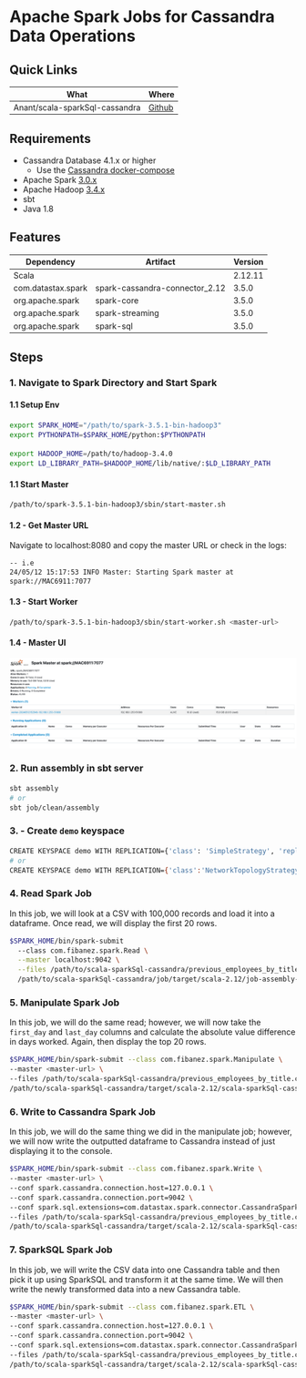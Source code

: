 # Apache Spark Jobs for Cassandra Data Operations

## Quick Links

| What                                     | Where                                                                                     |
|------------------------------------------|-------------------------------------------------------------------------------------------|
| Anant/scala-sparkSql-cassandra  | [Github](https://github.com/Anant/scala-sparkSql-cassandra/blob/main/README.md)  |

## Requirements

* Cassandra Database 4.1.x or higher
  * Use the [Cassandra docker-compose](https://github.com/fibanez6/docker-compose/tree/main/cassandra)
* Apache Spark [3.0.x](https://spark.apache.org/downloads.html)
* Apache Hadoop [3.4.x](https://hadoop.apache.org/)
* sbt
* Java 1.8

## Features
| Dependency          | Artifact                       | Version |
|---------------------|--------------------------------|---------|
| Scala               |                                | 2.12.11 |
| com.datastax.spark  | spark-cassandra-connector_2.12 | 3.5.0   |
| org.apache.spark    | spark-core                     | 3.5.0   |
| org.apache.spark    | spark-streaming                | 3.5.0   |
| org.apache.spark    | spark-sql                      | 3.5.0   |

## Steps

### **1. Navigate to Spark Directory and Start Spark**
#### **1.1 Setup Env**
```bash
export SPARK_HOME="/path/to/spark-3.5.1-bin-hadoop3"
export PYTHONPATH=$SPARK_HOME/python:$PYTHONPATH

export HADOOP_HOME=/path/to/hadoop-3.4.0
export LD_LIBRARY_PATH=$HADOOP_HOME/lib/native/:$LD_LIBRARY_PATH
```

#### **1.1 Start Master**
```bash
/path/to/spark-3.5.1-bin-hadoop3/sbin/start-master.sh
```
#### **1.2 - Get Master URL**
Navigate to localhost:8080 and copy the master URL or check in the logs:
```text
-- i.e
24/05/12 15:17:53 INFO Master: Starting Spark master at spark://MAC6911:7077
```
#### **1.3 - Start Worker**
```bash
/path/to/spark-3.5.1-bin-hadoop3/sbin/start-worker.sh <master-url>
```
#### **1.4 - Master UI**
![Spark Master UI](./img/Spark-master-ui.png)

### **2. Run assembly in sbt server**
```bash
sbt assembly
# or
sbt job/clean/assembly
```

### **3. - Create `demo` keyspace**
```bash
CREATE KEYSPACE demo WITH REPLICATION={'class': 'SimpleStrategy', 'replication_factor': 1};
# or
CREATE KEYSPACE demo WITH REPLICATION={'class':'NetworkTopologyStrategy','DC1':'2'};
```

### **4. Read Spark Job**
In this job, we will look at a CSV with 100,000 records and load it into a dataframe. Once read, we will display the first 20 rows.
```bash
$SPARK_HOME/bin/spark-submit 
  --class com.fibanez.spark.Read \
  --master localhost:9042 \
  --files /path/to/scala-sparkSql-cassandra/previous_employees_by_title.csv \
  /path/to/scala-sparkSql-cassandra/job/target/scala-2.12/job-assembly-0.1.0-SNAPSHOT.jar
```

### **5. Manipulate Spark Job**
In this job, we will do the same read; however, we will now take the `first_day` and `last_day` columns and calculate the absolute value difference in days worked. Again, then display the top 20 rows.

```bash
$SPARK_HOME/bin/spark-submit --class com.fibanez.spark.Manipulate \
--master <master-url> \
--files /path/to/scala-sparkSql-cassandra/previous_employees_by_title.csv \
/path/to/scala-sparkSql-cassandra/target/scala-2.12/scala-sparkSql-cassandra-assembly-0.1.0-SNAPSHOT.jar
```

### **6. Write to Cassandra Spark Job**
In this job, we will do the same thing we did in the manipulate job; however, we will now write the outputted dataframe to Cassandra instead of just displaying it to the console.
```bash
$SPARK_HOME/bin/spark-submit --class com.fibanez.spark.Write \
--master <master-url> \
--conf spark.cassandra.connection.host=127.0.0.1 \
--conf spark.cassandra.connection.port=9042 \
--conf spark.sql.extensions=com.datastax.spark.connector.CassandraSparkExtensions \
--files /path/to/scala-sparkSql-cassandra/previous_employees_by_title.csv \
/path/to/scala-sparkSql-cassandra/target/scala-2.12/scala-sparkSql-cassandra-assembly-0.1.0-SNAPSHOT.jar
```

### **7. SparkSQL Spark Job**
In this job, we will write the CSV data into one Cassandra table and then pick it up using SparkSQL and transform it at the same time. We will then write the newly transformed data into a new Cassandra table.
```bash
$SPARK_HOME/bin/spark-submit --class com.fibanez.spark.ETL \
--master <master-url> \
--conf spark.cassandra.connection.host=127.0.0.1 \
--conf spark.cassandra.connection.port=9042 \
--conf spark.sql.extensions=com.datastax.spark.connector.CassandraSparkExtensions \
--files /path/to/scala-sparkSql-cassandra/previous_employees_by_title.csv \
/path/to/scala-sparkSql-cassandra/target/scala-2.12/scala-sparkSql-cassandra-assembly-0.1.0-SNAPSHOT.jar
```
